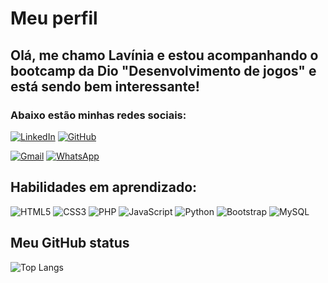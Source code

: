 # Meu perfil

## Olá, me chamo Lavínia e estou acompanhando o bootcamp da Dio "Desenvolvimento de jogos" e está sendo bem interessante!

### Abaixo estão minhas redes sociais:
[![LinkedIn](https://img.shields.io/badge/LinkedIn-0077B5?style=for-the-badge&logo=linkedin&logoColor=white)](https://www.linkedin.com/in/laviniasouzaf/)
[![GitHub](https://img.shields.io/badge/GitHub-100000?style=for-the-badge&logo=github&logoColor=white)](https://github.com/lavih2048)

[![Gmail](https://img.shields.io/badge/Gmail-333333?style=for-the-badge&logo=gmail&logoColor=red)](mailto:lavihsf@gmail.com)
[![WhatsApp](https://img.shields.io/badge/WhatsApp-25D366?style=for-the-badge&logo=whatsapp&logoColor=white)](https://wa.me/+5511960371528)

## Habilidades em aprendizado:
![HTML5](https://img.shields.io/badge/HTML5-E34F26?style=for-the-badge&logo=html5&logoColor=white)
![CSS3](https://img.shields.io/badge/CSS3-1572B6?style=for-the-badge&logo=css3&logoColor=white)
![PHP](https://img.shields.io/badge/PHP-777BB4?style=for-the-badge&logo=php&logoColor=white)
![JavaScript](https://img.shields.io/badge/JavaScript-F7DF1E?style=for-the-badge&logo=javascript&logoColor=black)
![Python](https://img.shields.io/badge/python-3670A0?style=for-the-badge&logo=python&logoColor=ffdd54)
![Bootstrap](https://img.shields.io/badge/-boostrap-fff?style=for-the-badge&logo=bootstrap&labelColor=fff)
![MySQL](https://img.shields.io/badge/MySQL-00000F?style=for-the-badge&logo=mysql&logoColor=white)

## Meu GitHub status

![Top Langs](https://github-readme-stats-git-masterrstaa-rickstaa.vercel.app/api/top-langs/?username=lavih2048&layout=compact&bg_color=000&border_color=30A3DC&title_color=E94D5F&text_color=FFF)

